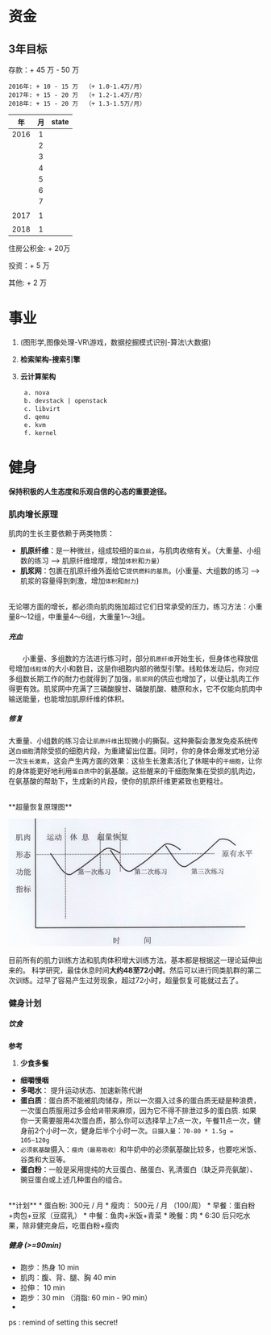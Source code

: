 # 资金

## 3年目标

存款：+ 45 万 - 50 万		

	2016年: + 10 - 15 万	（+ 1.0-1.4万/月）		
	2017年: + 15 - 20 万	（+ 1.2-1.4万/月）		
	2018年: + 15 - 20 万	（+ 1.3-1.5万/月）			

| 年    | 月    | state  |
| :---: | :---: | :---:  |
| 2016  |  1    |        |
|       |  2    |        |
|       |  3    |        |
|       |  4    |        |
|       |  5    |        |
|       |  6    |        |
|       |  7    |        |
|       |       |        |
| 2017  |  1    |        |
|       |       |        |
| 2018  |   1    |        |






住房公积金: + 20万

投资：+ 5 万

其他: + 2 万

# 事业

1. (图形学,图像处理-VR\游戏，数据挖掘模式识别-算法\大数据)  <br />
2. **检索架构-搜索引擎**
3. **云计算架构** 

		a. nova		
		b. devstack | openstack		
		c. libvirt		
		d. qemu		
		e. kvm		
		f. kernel		


# 健身
**保持积极的人生态度和乐观自信的心态的重要途径。**
### 肌肉增长原理
肌肉的生长主要依赖于两类物质：
* **肌原纤维**：是一种微丝，组成较细的`蛋白丝`，与肌肉收缩有关。（大重量、小组数的练习 ——> 肌原纤维增厚，增加`体积`和`力量`）
* **肌浆网**：包裹在肌原纤维外面给它`提供燃料的基质`。(小重量、大组数的练习 ——> 肌浆的容量得到刺激，增加`体积`和`耐力`)
<br />
无论哪方面的增长，都必须向肌肉施加超过它们日常承受的压力，练习方法：小重量8～12组，中重量4～6组，大重量1～3组。

##### 充血
　　小重量、多组数的方法进行练习时，部分`肌原纤维`开始生长，但身体也释放信号增加`线粒体`的大小和数目，这是你细胞内部的微型引擎。线粒体发动后，你对应多组数长期工作的耐力也就得到了加强，`肌浆网`的供应也增加了，以便让肌肉工作得更有效。肌浆网中充满了三磷酸腺甘、磷酸肌酸、糖原和水，它不仅能向肌肉中输送能量，也能增加肌原纤维的体积。

##### 修复
大重量、小组数的练习会让`肌原纤维`出现微小的撕裂。这种撕裂会激发免疫系统传送`白细胞`清除受损的细胞片段，为重建留出位置。同时，你的身体会爆发式地分泌一次`生长激素`，这会产生两方面的效果：这些生长激素活化了休眠中的`干细胞`，让你的身体能更好地利用`蛋白质`中的氨基酸。这些醒来的干细胞聚集在受损的肌肉边，在氨基酸的帮助下，生成新的片段，使你的肌原纤维更紧致也更粗壮。

<br />
**超量恢复原理图**

![超量恢复原理](https://github.com/JMWY/MyBlog/blob/master/MyLifeNodes/images/exercise.png)

目前所有的肌力训练方法和肌肉体积增大训练方法，基本都是根据这一理论延伸出来的。
科学研究，最佳休息时间**大约48至72小时**。然后可以进行同类肌群的第二次训练。过早了容易产生过劳现象，超过72小时，超量恢复可能就过去了。

### 健身计划

##### 饮食
**参考**
1. **少食多餐**
* **细嚼慢咽**
* **多喝水**： 提升运动状态、加速新陈代谢
* **蛋白质**：蛋白质不能被肌肉储存，所以一次摄入过多的蛋白质无疑是种浪费，一次蛋白质服用过多会给`肾`带来麻烦，因为它不得不排泄过多的蛋白质. 如果你一天需要服用4次蛋白质，那么你可以选择早上7点一次，午餐11点一次，健身前2个小时一次，健身后半个小时一次。`日摄入量`：`70-80 * 1.5g = 105~120g`
* `必须氨基酸`摄入：`瘦肉（最易吸收）`和牛奶中的必须氨基酸比较多，也要吃米饭、谷类和大豆等。
* **蛋白粉**：一般是采用提纯的大豆蛋白、酪蛋白、乳清蛋白（缺乏异亮氨酸）、豌豆蛋白或上述几种蛋白的组合。

<br />
**计划** 
* 蛋白粉: 300元 / 月
* 瘦肉： 500元 / 月 （100/周）
* 早餐：蛋白粉+肉包+豆浆（豆腐乳） 
* 中餐：鱼肉+米饭+青菜
* 晚餐：肉
* 6:30 后只吃水果，除非健完身后，吃蛋白粉+瘦肉



##### 健身 (>=90min)
* 跑步：热身 10 min
* 肌肉：腹、背、腿、胸 40 min
* 拉伸： 10 min
* 跑步：30 min （消脂: 60 min - 90 min）
* 













ps : remind of setting this secret!
